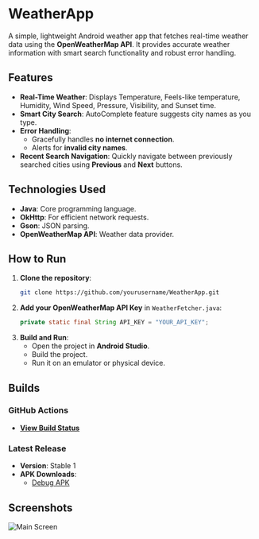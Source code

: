 # WeatherApp

A simple, lightweight Android weather app that fetches real-time weather data using the **OpenWeatherMap API**. It provides accurate weather information with smart search functionality and robust error handling.

## Features
- **Real-Time Weather**: Displays Temperature, Feels-like temperature, Humidity, Wind Speed, Pressure, Visibility, and Sunset time.
- **Smart City Search**: AutoComplete feature suggests city names as you type.
- **Error Handling**:
    - Gracefully handles **no internet connection**.
    - Alerts for **invalid city names**.
- **Recent Search Navigation**: Quickly navigate between previously searched cities using **Previous** and **Next** buttons.

## Technologies Used
- **Java**: Core programming language.
- **OkHttp**: For efficient network requests.
- **Gson**: JSON parsing.
- **OpenWeatherMap API**: Weather data provider.

## How to Run
1. **Clone the repository**:
   ```bash
   git clone https://github.com/yourusername/WeatherApp.git
   ```
2. **Add your OpenWeatherMap API Key** in `WeatherFetcher.java`:
   ```java
   private static final String API_KEY = "YOUR_API_KEY";
   ```
3. **Build and Run**:
    - Open the project in **Android Studio**.
    - Build the project.
    - Run it on an emulator or physical device.

## Builds
### GitHub Actions
- **[View Build Status](https://github.com/Siddhesh2377/WeatherApp/actions)**

### Latest Release
- **Version**: Stable 1
- **APK Downloads**:
    - [Debug APK](https://github.com/Siddhesh2377/WeatherApp/releases/tag/Releasee)

## Screenshots
![Main Screen](screenshot_main.png)

